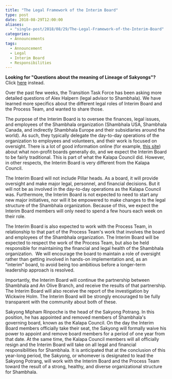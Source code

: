 ```yaml
---
title: "The Legal Framework of the Interim Board"
type: post
date: 2018-08-29T12:00:00
aliases:
  - "single-post/2018/08/29/The-Legal-Framework-of-the-Interim-Board"
categories:
  - Announcements
tags:
  - Announcement
  - Legal
  - Interim Board
  - Responsibilities
---
```


**Looking for "Questions about the meaning of Lineage of Sakyongs"?**\
Click [here](https://www.shambhala-transition.org/single-post/2018/08/29/The-Stated-Purpose-of-Shambhala) instead.

Over the past few weeks, the Transition Task Force has been asking more detailed questions of Alex Halpern (legal advisor to Shambhala). We have learned more specifics about the different legal roles of Interim Board and the Process Team, and wanted to share those.

The purpose of the Interim Board is to oversee the finances, legal issues, and employees of the Shambhala organization (Shambhala USA, Shambhala Canada, and indirectly Shambhala Europe and their subsidiaries around the world). As such, they typically delegate the day-to-day operations of the organization to employees and volunteers, and their work is focused on oversight. There is a lot of good information online (for example, [this site](https://www.boardeffect.com/blog/top-10-duties-of-non-profit-board-members/)) about what non-profit boards generally do, and we expect the Interim Board to be fairly traditional. This is part of what the Kalapa Council did. However, in other respects, the Interim Board is very different from the Kalapa Council.

The Interim Board will not include Pillar heads. As a board, it will provide oversight and make major legal, personnel, and financial decisions. But it will not be as involved in the day-to-day operations as the Kalapa Council was. Furthermore, the Interim Board is not expected to need to start any new major initiatives, nor will it be empowered to make changes to the legal structure of the Shambhala organization. Because of this, we expect the Interim Board members will only need to spend a few hours each week on their role.

The Interim Board is also expected to work with the Process Team, in relationship to that part of the Process Team's work that involves the board and employees of the Shambhala organization. The Interim Board will be expected to respect the work of the Process Team, but also be held responsible for maintaining the financial and legal health of the Shambhala organization.  We will encourage the board to maintain a role of oversight rather than getting involved in hands-on implementation and, as an "interim" board, to avoid being too ambitious before a longer-term leadership approach is resolved.

Importantly, the Interim Board will continue the partnership between Shambhala and An Olive Branch, and receive the results of that partnership. The Interim Board will also receive the report of the investigation by Wickwire Holm. The Interim Board will be strongly encouraged to be fully transparent with the community about both of these.

Sakyong Mipham Rinpoche is the head of the Sakyong Potrang. In this position, he has appointed and removed members of Shambhala's governing board, known as the Kalapa Council. On the day the Interim Board members officially take their seat, the Sakyong will formally waive his power to appoint and remove board members for a period of one year from that date. At the same time, the Kalapa Council members will all officially resign and the Interim Board will take on all legal and financial responsibilities for Shambhala. It is anticipated that at the conclusion of this year-long period, the Sakyong, or whomever is designated to lead the Sakyong Potrang, will work with the Interim Board and the Process Team toward the result of a strong, healthy, and diverse organizational structure for Shambhala.
